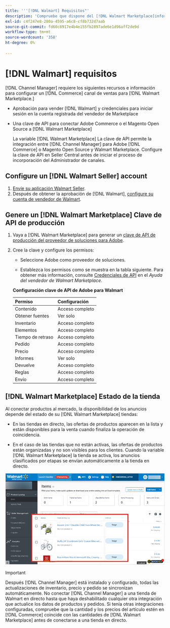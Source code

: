 ```yaml
---
title: '''[!DNL Walmart] Requisitos"'
description: 'Compruebe que dispone del [!DNL Walmart Marketplace]información y recursos que se integrarán con el administrador de canales.'
exl-id: c4f247e8-280a-4595-a6c8-cf8b732d7aab
source-git-commit: fd60c8917e4b4e155fb2897ade6e1d96aff2de9d
workflow-type: tm+mt
source-wordcount: '358'
ht-degree: 0%

---
```


# [!DNL Walmart] requisitos

[!DNL Channel Manager] requiere los siguientes recursos e información para configurar un [!DNL Commerce] canal de ventas para [!DNL Walmart Marketplace.]

* Aprobación para vender [!DNL Walmart] y credenciales para iniciar sesión en la cuenta registrada del vendedor de Marketplace

* Una clave de API para conectar Adobe Commerce o el Magento Open Source a [!DNL Walmart Marketplace]

   La variable [!DNL Walmart Marketplace] La clave de API permite la integración entre [!DNL Channel Manager] para Adobe [!DNL Commerce] o Magento Open Source y Walmart Marketplace. Configure la clave de API en Seller Central antes de iniciar el proceso de incorporación del Administrador de canales.

## Configure un [!DNL Walmart Seller] account

1. [Envíe su aplicación Walmart Seller](https://marketplace-apply.walmart.com/apply?id=0014M00001zivMpQAI).
1. Después de obtener la aprobación de [!DNL Walmart], [configure su cuenta de vendedor de Walmart](https://seller.walmart.com/signup?q=&amp;origin=solution_provider&amp;src=0014M00001zivMp).

## Genere un [!DNL Walmart Marketplace] Clave de API de producción

1. Vaya a [!DNL Walmart Marketplace] para generar un [clave de API de producción del proveedor de soluciones para Adobe](https://developer.walmart.com/#preloginModal?redirectUri=https%3A%2F%2Fdeveloper.walmart.com%2Faccount%2FgenerateKey).

1. Cree la clave y configure los permisos:

   * Seleccione Adobe como proveedor de soluciones.

   * Establezca los permisos como se muestra en la tabla siguiente. Para obtener más información, consulte [Credenciales de API](https://sellerhelp.walmart.com/seller/s/guide?article=000006422) en el _Ayuda del vendedor de Walmart Marketplace_.

   **Configuración clave de API de Adobe para Walmart**

   | **Permiso** | **Configuración** |
   |----------------|-------------|
   | Contenido | Acceso completo |
   | Obtener fuentes | Ver solo |
   | Inventario | Acceso completo |
   | Elementos | Acceso completo |
   | Tiempo de retraso | Acceso completo |
   | Pedido | Acceso completo |
   | Precio | Acceso completo |
   | Informes | Ver solo |
   | Devuelve | Acceso completo |
   | Reglas | Acceso completo |
   | Envío | Acceso completo |

## [!DNL Walmart Marketplace] Estado de la tienda

Al conectar productos al mercado, la disponibilidad de los anuncios depende del estado de su [!DNL Walmart Marketplace] tiendas:

* En las tiendas en directo, las ofertas de productos aparecen en la lista y están disponibles para la venta cuando finaliza la operación de coincidencia.

* En el caso de las tiendas que no están activas, las ofertas de productos están organizadas y no son visibles para los clientes. Cuando la variable [!DNL Walmart Marketplace] la tienda se activa, los anuncios clasificados por etapas se envían automáticamente a la tienda en directo.

![[!DNL Walmart Seller Central] productos clasificados](assets/walmart-seller-central-staged.png)

>[!IMPORTANT]
>
>Después [!DNL Channel Manager] está instalado y configurado, todas las actualizaciones de inventario, precio y pedido se sincronizan automáticamente. No conectar [!DNL Channel Manager] a una tienda de Walmart en directo hasta que haya deshabilitado cualquier otra integración que actualice los datos de productos y pedidos. Si tenía otras integraciones configuradas, compruebe que la cantidad y los precios del artículo estén en [!DNL Commerce] coincide con las cantidades de [!DNL Walmart Marketplace] antes de conectarse a una tienda en directo.

